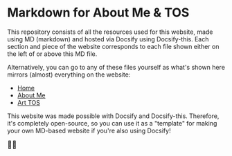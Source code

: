 # Markdown for About Me & TOS

This repository consists of all the resources used for this website, made using MD (markdown) and hosted via Docsify using Docsify-this. Each section and piece of the website corresponds to each file shown either on the left of or above this MD file.

Alternatively, you can go to any of these files yourself as what's shown here mirrors (almost) everything on the website:

  * [Home](home.md)
  * [About Me](aboutMe.md)
  * [Art TOS](tos.md)

This website was made possible with Docsify and Docsify-this. Therefore, it's completely open-source, so you can use it as a "template" for making your own MD-based website if you're also using Docsify!

<big>👹🖤</big>
